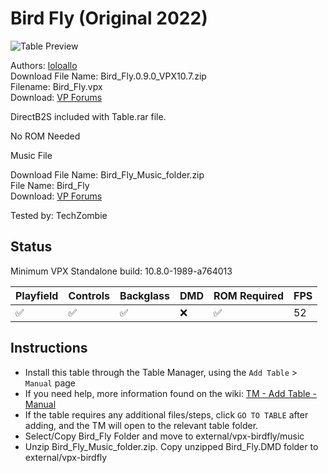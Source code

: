 ﻿# Bird Fly (Original 2022)

![Table Preview](../../images/vpx-birdfly-preview.png)

Authors: [loloallo](https://www.vpforums.org/index.php?showuser=160835)  
Download File Name: Bird_Fly.0.9.0_VPX10.7.zip  
Filename: Bird_Fly.vpx  
Download: [VP Forums](https://www.vpforums.org/index.php?app=downloads&showfile=16555)

DirectB2S included with Table.rar file.

No ROM Needed

Music File

Download File Name: Bird_Fly_Music_folder.zip  
File Name: Bird_Fly  
Download: [VP Forums](https://www.vpforums.org/index.php?app=downloads&showfile=16555)

Tested by: TechZombie

## Status 

Minimum VPX Standalone build: 10.8.0-1989-a764013

| Playfield | Controls | Backglass | DMD | ROM Required | FPS | 
|-----------|----------|-----------|-----|--------------|-----|
| :white_check_mark: | :white_check_mark: | :white_check_mark: | :x: | :white_check_mark: | 52 |

## Instructions

- Install this table through the Table Manager, using the `Add Table` > `Manual` page
- If you need help, more information found on the wiki: [TM - Add Table - Manual](https://github.com/LegendsUnchained/vpx-standalone-alp4k/wiki/%5B04%5D-%F0%9F%A7%A1-TM-%E2%80%90-Other-Features#add-table---manual)
- If the table requires any additional files/steps, click `GO TO TABLE` after adding, and the TM will open to the relevant table folder.
- Select/Copy Bird_Fly Folder and move to external/vpx-birdfly/music
- Unzip Bird_Fly_Music_folder.zip. Copy unzipped Bird_Fly.DMD folder to external/vpx-birdfly

